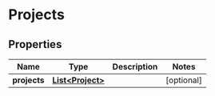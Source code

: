 
# Projects

## Properties
Name | Type | Description | Notes
------------ | ------------- | ------------- | -------------
**projects** | [**List&lt;Project&gt;**](Project.md) |  |  [optional]



